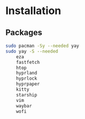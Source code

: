 # Installation

## Packages

```bash
sudo pacman -Sy --needed yay 
sudo yay -S --needed
	eza
	fastfetch
	htop
	hyprland
	hyprlock
	hyprpaper
	kitty
	starship
	vim
	waybar
	wofi
```
